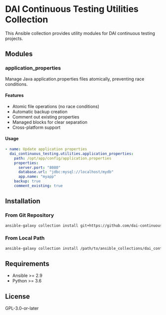 # DAI Continuous Testing Utilities Collection

This Ansible collection provides utility modules for DAI continuous testing projects.

## Modules

### application_properties

Manage Java application.properties files atomically, preventing race conditions.

#### Features
- Atomic file operations (no race conditions)
- Automatic backup creation
- Comment out existing properties
- Managed blocks for clear separation
- Cross-platform support

#### Usage

```yaml
- name: Update application properties
  dai_continuous_testing.utilities.application_properties:
    path: /opt/app/config/application.properties
    properties:
      server.port: "8080"
      database.url: "jdbc:mysql://localhost/mydb"
      app.name: "myapp"
    backup: true
    comment_existing: true
```

## Installation

### From Git Repository
```bash
ansible-galaxy collection install git+https://github.com/dai-continuous-testing/ansible-utilities-collection.git
```

### From Local Path
```bash
ansible-galaxy collection install /path/to/ansible_collections/dai_continuous_testing/utilities
```

## Requirements

- Ansible >= 2.9
- Python >= 3.6

## License

GPL-3.0-or-later
